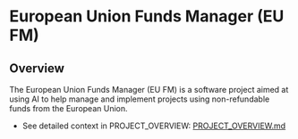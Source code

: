 # European Union Funds Manager (EU FM)

## Overview

The European Union Funds Manager (EU FM) is a software project aimed at using AI to help manage and implement projects using non-refundable funds from the European Union.

- See detailed context in PROJECT_OVERVIEW: [PROJECT_OVERVIEW.md](PROJECT_OVERVIEW.md)

